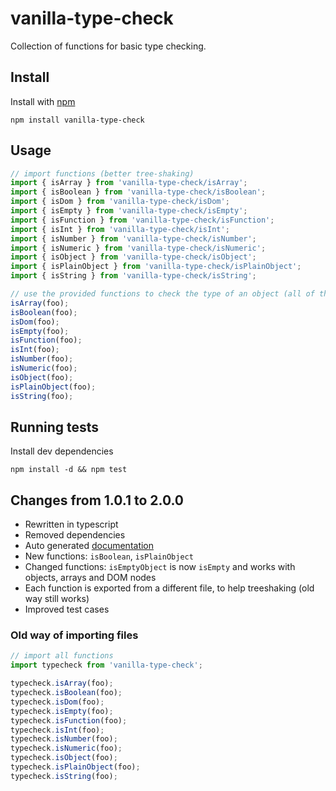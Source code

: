 # vanilla-type-check

Collection of functions for basic type checking.

## Install

Install with [npm](https://www.npmjs.com/)
```
npm install vanilla-type-check
```

## Usage

```javascript
// import functions (better tree-shaking)
import { isArray } from 'vanilla-type-check/isArray';
import { isBoolean } from 'vanilla-type-check/isBoolean';
import { isDom } from 'vanilla-type-check/isDom';
import { isEmpty } from 'vanilla-type-check/isEmpty';
import { isFunction } from 'vanilla-type-check/isFunction';
import { isInt } from 'vanilla-type-check/isInt';
import { isNumber } from 'vanilla-type-check/isNumber';
import { isNumeric } from 'vanilla-type-check/isNumeric';
import { isObject } from 'vanilla-type-check/isObject';
import { isPlainObject } from 'vanilla-type-check/isPlainObject';
import { isString } from 'vanilla-type-check/isString';

// use the provided functions to check the type of an object (all of them return a Boolean)
isArray(foo);
isBoolean(foo);
isDom(foo);
isEmpty(foo);
isFunction(foo);
isInt(foo);
isNumber(foo);
isNumeric(foo);
isObject(foo);
isPlainObject(foo);
isString(foo);
```

## Running tests

Install dev dependencies

```
npm install -d && npm test
```

## Changes from 1.0.1 to 2.0.0

- Rewritten in typescript
- Removed dependencies
- Auto generated [documentation](./docs/README.md)
- New functions: `isBoolean`, `isPlainObject`
- Changed functions: `isEmptyObject` is now `isEmpty` and works with objects, arrays and DOM nodes
- Each function is exported from a different file, to help treeshaking (old way still works)
- Improved test cases

### Old way of importing files

```javascript
// import all functions
import typecheck from 'vanilla-type-check';

typecheck.isArray(foo);
typecheck.isBoolean(foo);
typecheck.isDom(foo);
typecheck.isEmpty(foo);
typecheck.isFunction(foo);
typecheck.isInt(foo);
typecheck.isNumber(foo);
typecheck.isNumeric(foo);
typecheck.isObject(foo);
typecheck.isPlainObject(foo);
typecheck.isString(foo);
```
